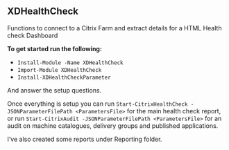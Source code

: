 ## XDHealthCheck

Functions to connect to a Citrix Farm and extract details for a HTML Health check Dashboard

**To get started run the following:**

- ```Install-Module -Name XDHealthCheck```
- ```Import-Module XDHealthCheck```
- ```Install-XDHealthCheckParameter```


And answer the setup questions.

Once everything is setup you can run  ```Start-CitrixHealthCheck -JSONParameterFilePath <ParametersFile>``` for the main health check report, or run ```Start-CitrixAudit -JSONParameterFilePath <ParametersFile>``` for an audit on machine catalogues, delivery groups and published applications.

I’ve also created some reports under Reporting folder.

